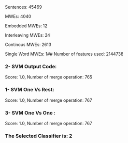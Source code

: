 Sentences: 45469

MWEs: 4040

Embedded MWEs: 12

Interleaving MWEs: 24

Continous MWEs: 2613

Single Word MWEs: 1## Number of features used: 2144738

### 2- SVM Output Code: 
Score: 1.0, Number of merge operation: 765
### 1- SVM One Vs Rest: 
Score: 1.0, Number of merge operation: 767
### 3- SVM One Vs One : 
Score: 1.0, Number of merge operation: 767
### The Selected Classifier is: 2
